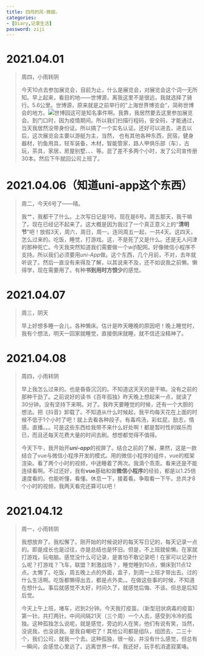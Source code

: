 ```yaml
---
title: 四月的风-微甜。
categories:
- [Diary,记录生活]
password: ziji
---
```


# 2021.04.01

> 周四，小雨转阴
>
> 今天10点去参加展览会，目前为止，什么是展览会，对展览会这个词一无所知。早上起来，看目的地——世博源，离我这里不是很远，我就选择了骑行。5.6公里。世博源，原来就是之前举行的”上海世界博览会“，简称世博会的地方。![世博园](https://gimg2.baidu.com/image_search/src=http%3A%2F%2Fimg.soufair.com%2Fffa2b31ed36e5015ef2d674a8c058c35.jpg%3Fe%3D1577837926%26token%3Dj-g03z5RHlD7Yfym2gnLp0nzkUu2cKGexNC7Evfw%3AoJe4yt9p33amAOtgWHXXUk1wVjA%3D&refer=http%3A%2F%2Fimg.soufair.com&app=2002&size=f9999,10000&q=a80&n=0&g=0n&fmt=jpeg?sec=1619924836&t=6b1b5dfa8d1299fd70c7562f812f7e80)这可是知名事件啊。我靠，我居然要去这里参加展览会。到门口时，因为疫情期间。所以我们扫描行程码，安全码，才能通过，当天我居然没带身份证。所以搞了一个实名认证。还好可以进去，进去以后，这次展览会主要以游艇为主，当然， 也有其他各种东西，民宿，健身器材，钓鱼用具，轻军装备，木材，智能管家，路人甲俱乐部（车），古玩，茶具，家居，房屋别墅、、、等。逛了差不多两个小时，发了公司宣传册30本。然后下午就回公司上班了。

# 2021.04.06（知道uni-app这个东西）

> 周二，今天6号了——晴。
>
> 我艹，我都干了什么。上次写日记是1号。现在是6号。周五那天，我干嘛了。现在已经记不起来了。这大概是因为我过了一个真正意义上的“**清明节**”吧！放假3天，周六，周日，周一。连同周五一起，一共4天。这四天，怎么过来的。吃饭，睡觉，打游戏。这，不是死了又是什么。还是无人问津的那种死亡。今天我突然知道我们需要做一个*wifi*配网。好像微信小程序不支持。所以我们必须要用*uni-App*做。这个东西，几个月前，不对，去年就听说了。然后一直没有来得及了解，以其说来不及，还不如说我之前懒。懒得学，现在需要用了。有种**书到用时方恨少**的感觉。

# 2021.04.07

> 周三，阴天
>
> 早上好想多睡一会儿，各种懒床。估计是昨天睡晚的原因吧！晚上睡觉时，我有个想法，明天一回家就睡觉，直接倒床就睡，就不信还没精神了。

# 2021.04.08

> 周四，小雨转阴
>
> 早上我怎么过来的。也是昏昏沉沉的。不知道这天天的是干嘛。没有之前的那种干劲了。之前说好的读书《百年孤独》昨天晚上想起来一点，就读了30分钟。没有坚持下来啊。对了。我昨天要睡觉的时候，还有一个大胆的想法。把《抖音》卸载了。不知道从什么时候起，我平均每天花在上面的时候不低于1个小时了吧！就上去看各种段子。有毒鸡汤，彩虹屁，励志，情感。直播。。。可是这些东西给我带不来什么好处啊！都是暂时性的娱乐而已，而且还每天花费大量的时间去刷。想想都觉得不值得。
>
> 今天下午，我开始开***uni-app***的视屏了。结合之前的了解，果然，这是一款结合了vue与微信小程序开发的模式。用的微信小程序的组件，vue的框架渲染。看了两个小时的视频，中途睡着了两次。我滴个乖乖。看来还是不能连续看啊。不过还好，我有**vue**基础和做**微信小程序**的经验，都是以1.25倍速度看的。也能听懂，看懂。休息一下，接着看。争取看一下午。总共才8个小时的视频，我两天看完还算可以吧！

# 2021.04.12

> 周一，小雨转阴
>
> 我想放弃了。我松懈了。刚开始的时候说好的每天写日记的，每天记录一点的。即是成长也是过往，亦是总结也是怀旧。但是，不上班就偷懒。在家就打游戏，玩电脑。感觉没什么可记录，是害怕不敢记录吧！在家可以记录什么呢？打游戏？飞车，联盟？刺激战场？，睡觉睡到10点，懒床到11点12点。太懒了。吃饭，周五晚上点的外面，盒子，到周一上班才带出去。过的什么生活啊。吃饭都懒得出去，都是点外卖。。在做这些事的时候，不知道在想什么。事后就感觉不太好，时间久了，就感觉后悔、不该。但总是后知后觉。
>
> 今天上午上班，堵车，迟到2分钟。今天我打疫苗。（新型冠状病毒的疫苗）第一针。共打两针。中间间隔21天（三个周）一个人去，感受到冷冷的孤独。这种孤独怎么说呢，就是感觉，旁边的人在笑，他们有说有笑，当然，没说我，也没说我。是我自嘲吧了！其他公司都是组队，组团去，二三十个，我们公司，就我一个去。这种孤独，很一般，并没有什么感觉，但总有一瞬间，会感觉心里远了。远离世界一样。我还好，玩手机消遣寂寞咯。